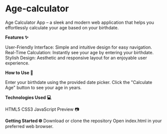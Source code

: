 # Age-calculator
Age Calculator App – a sleek and modern web application that helps you effortlessly calculate your age based on your birthdate.

**Features ✨**

User-Friendly Interface: Simple and intuitive design for easy navigation.
Real-Time Calculation: Instantly see your age by entering your birthdate.
Stylish Design: Aesthetic and responsive layout for an enjoyable user experience.

**How to Use 🚀**

Enter your birthdate using the provided date picker.
Click the "Calculate Age" button to see your age in years.

**Technologies Used 💻**

HTML5
CSS3
JavaScript
Preview 📷

**Getting Started 🌐**
Download or clone the repository
Open index.html in your preferred web browser.
